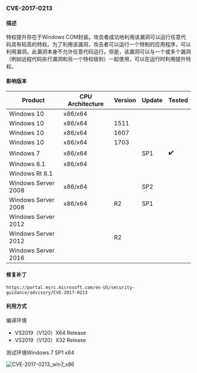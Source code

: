 ### CVE-2017-0213

#### 描述

特权提升存在于Windows COM封装。攻击者成功地利用该漏洞可以运行任意代码具有较高的特权。为了利用该漏洞，攻击者可以运行一个特制的应用程序，可以利用漏洞。此漏洞本身不允许任意代码运行。但是，该漏洞可以与一个或多个漏洞（例如远程代码执行漏洞和另一个特权级别）一起使用，可以在运行时利用提升特权。

#### 影响版本

| Product             | CPU Architecture | Version | Update | Tested             |
| ------------------- | ---------------- | ------- | ------ | ------------------ |
| Windows 10          | x86/x64          |         |        |                    |
| Windows 10          | x86/x64          | 1511    |        |                    |
| Windows 10          | x86/x64          | 1607    |        |                    |
| Windows 10          | x86/x64          | 1703    |        |                    |
| Windows 7           | x86/x64          |         | SP1    | :heavy_check_mark: |
| Windows 8.1         | x86/x64          |         |        |                    |
| Windows Rt 8.1      |                  |         |        |                    |
| Windows Server 2008 | x86/x64          |         | SP2    |                    |
| Windows Server 2008 | x86/x64          | R2      | SP1    |                    |
| Windows Server 2012 |                  |         |        |                    |
| Windows Server 2012 |                  | R2      |        |                    |
| Windows Server 2016 |                  |         |        |                    |

#### 修复补丁

```
https://portal.msrc.microsoft.com/en-US/security-guidance/advisory/CVE-2017-0213
```

#### 利用方式

编译环境

- VS2019（V120）X64 Release
- VS2019（V120）X32 Release

测试环境Windows 7 SP1 x64

![CVE-2017-0213_win7_x86](https://github.com/Ascotbe/Random-img/blob/master/WindowsKernelExploits/CVE-2017-0213_win7_x86.gif?raw=true)